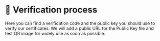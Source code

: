 # :monocle_face: Verification process
Here you can find a verification code and the public key you should use to verify our certificates.
We will add a public URL for the Public Key file and test QR image for widely use as soon as possible.
